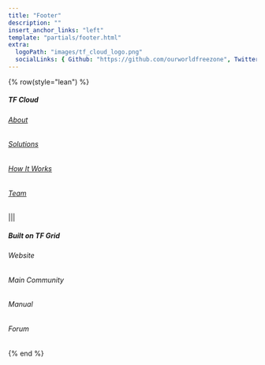 ```yaml
---
title: "Footer"
description: ""
insert_anchor_links: "left"
template: "partials/footer.html"
extra:
  logoPath: "images/tf_cloud_logo.png"
  socialLinks: { Github: "https://github.com/ourworldfreezone", Twitter: "https://twitter.com/threefold_io", Telegram: "https://t.me/threefoldnews"  }
---
```


{% row(style="lean") %}

##### TF Cloud



###### [About](/about)

###### [Solutions](/solutions)

###### [How It Works](/how)

###### [Team](/people)

|||

##### Built on TF Grid



<a onclick="window.open('https://threefold.io', '_blank')"><h6>Website</h6></a>

<a onclick="window.open('https://t.me/threefold', '_blank')"><h6>Main Community</h6></a>

<a onclick="window.open('https://manual.grid.tf', '_blank')"><h6>Manual</h6></a>

<a onclick="window.open('https://forum.threefold.io/', '_blank')"><h6>Forum</h6></a>

{% end %}


<style>
  a {
cursor: pointer;

  }
  
  </style>